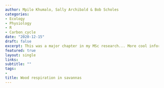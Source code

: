 ```yaml
---
author: Mpilo Khumalo, Sally Archibald & Bob Scholes
categories:
- Ecology
- Physiology
- R
- Carbon_cycle
date: "2020-12-15"
draft: false
excerpt: This was a major chapter in my MSc research... More cool information coming.
featured: true
layout: single
links:
subtitle: ""
tags:
- 
title: Wood respiration in savannas
---
```


### 


###


###


